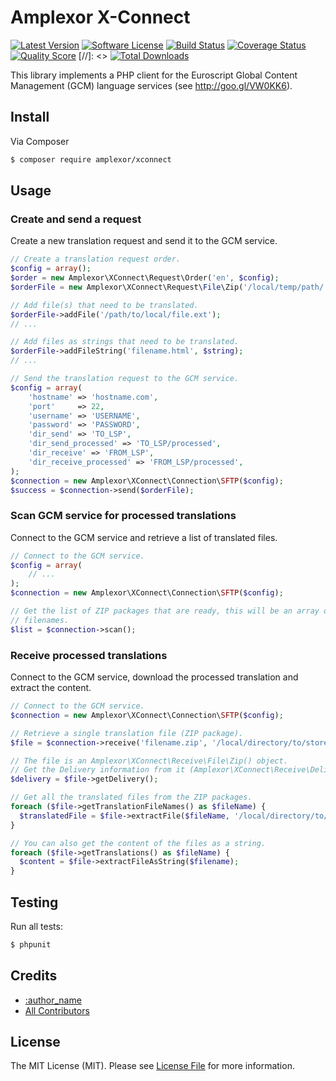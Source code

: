 # Amplexor X-Connect

[![Latest Version](https://img.shields.io/github/release/amplexor-drupal/xconnect.svg?style=flat-square)](https://github.com/amplexor-drupal/xconnect/releases)
[![Software License](https://img.shields.io/badge/license-MIT-brightgreen.svg?style=flat-square)](LICENSE.md)
[![Build Status](https://img.shields.io/travis/amplexor-drupal/xconnect/master.svg?style=flat-square)](https://travis-ci.org/amplexor-drupal/xconnect)
[![Coverage Status](https://img.shields.io/scrutinizer/coverage/g/amplexor-drupal/xconnect.svg?style=flat-square)](https://scrutinizer-ci.com/g/amplexor-drupal/xconnect/code-structure)
[![Quality Score](https://img.shields.io/scrutinizer/g/amplexor-drupal/xconnect.svg?style=flat-square)](https://scrutinizer-ci.com/g/amplexor-drupal/xconnect)
[//]: <> [![Total Downloads](https://img.shields.io/packagist/dt/amplexor/xconnect.svg?style=flat-square)](https://packagist.org/packages/amplexor/xconnect)

This library implements a PHP client for the Euroscript Global Content 
Management (GCM) language services (see http://goo.gl/VW0KK6).


## Install

Via Composer

``` bash
$ composer require amplexor/xconnect
```


## Usage

### Create and send a request
Create a new translation request and send it to the GCM service.

``` php
// Create a translation request order.
$config = array();
$order = new Amplexor\XConnect\Request\Order('en', $config);
$orderFile = new Amplexor\XConnect\Request\File\Zip('/local/temp/path/', $order);

// Add file(s) that need to be translated.
$orderFile->addFile('/path/to/local/file.ext');
// ...

// Add files as strings that need to be translated.
$orderFile->addFileString('filename.html', $string);
// ...

// Send the translation request to the GCM service.
$config = array(
    'hostname' => 'hostname.com',
    'port'     => 22,
    'username' => 'USERNAME',
    'password' => 'PASSWORD',
    'dir_send' => 'TO_LSP',
    'dir_send_processed' => 'TO_LSP/processed',
    'dir_receive' => 'FROM_LSP',
    'dir_receive_processed' => 'FROM_LSP/processed',
);
$connection = new Amplexor\XConnect\Connection\SFTP($config);
$success = $connection->send($orderFile);
```

### Scan GCM service for processed translations
Connect to the GCM service and retrieve a list of translated files.

``` php
// Connect to the GCM service.
$config = array(
    // ...
);
$connection = new Amplexor\XConnect\Connection\SFTP($config);

// Get the list of ZIP packages that are ready, this will be an array of 
// filenames. 
$list = $connection->scan();
```

### Receive processed translations
Connect to the GCM service, download the processed translation and extract the
content.

``` php
// Connect to the GCM service.
$connection = new Amplexor\XConnect\Connection\SFTP($config);

// Retrieve a single translation file (ZIP package).
$file = $connection->receive('filename.zip', '/local/directory/to/store/the/downloaded/file/');

// The file is an Amplexor\XConnect\Receive\File\Zip() object.
// Get the Delivery information from it (Amplexor\XConnect\Receive\Delivery).
$delivery = $file->getDelivery();

// Get all the translated files from the ZIP packages.
foreach ($file->getTranslationFileNames() as $fileName) {
  $translatedFile = $file->extractFile($fileName, '/local/directory/to/extract/the/file/to/');
}

// You can also get the content of the files as a string.
foreach ($file->getTranslations() as $fileName) {
  $content = $file->extractFileAsString($filename);
}
```


## Testing
Run all tests:

``` bash
$ phpunit
```


## Credits

- [:author_name](https://github.com/zero2one)
- [All Contributors](https://github.com/amplexor/xconnect/contributors)


## License

The MIT License (MIT). Please see [License File](LICENSE.md) for more information.
